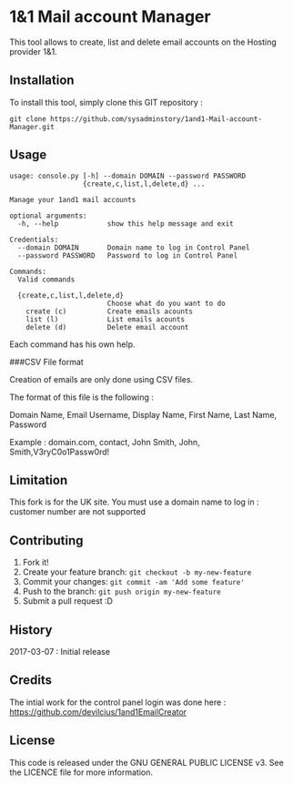 # 1&1 Mail account Manager ##
This tool allows to create, list and delete email accounts on the Hosting provider 1&1.

## Installation ##
To install this tool, simply clone this GIT repository :

    git clone https://github.com/sysadminstory/1and1-Mail-account-Manager.git

## Usage

    usage: console.py [-h] --domain DOMAIN --password PASSWORD
                      {create,c,list,l,delete,d} ...
    
    Manage your 1and1 mail accounts
    
    optional arguments:
      -h, --help            show this help message and exit
    
    Credentials:
      --domain DOMAIN       Domain name to log in Control Panel
      --password PASSWORD   Password to log in Control Panel
    
    Commands:
      Valid commands
    
      {create,c,list,l,delete,d}
                            Choose what do you want to do
        create (c)          Create emails acounts
        list (l)            List emails acounts
        delete (d)          Delete email account

Each command has his own help.

###CSV File format

Creation of emails are only done using CSV files.

The format of this file is the following :

Domain Name, Email Username, Display Name, First Name, Last Name, Password

Example :
domain.com, contact, John Smith, John, Smith,V3ryC0o1Passw0rd!

## Limitation
This fork is for the UK site.
You must use a domain name to log in : customer number are not supported

## Contributing
1. Fork it!
2. Create your feature branch: `git checkout -b my-new-feature`
3. Commit your changes: `git commit -am 'Add some feature'`
4. Push to the branch: `git push origin my-new-feature`
5. Submit a pull request :D

## History
2017-03-07 : Initial release
## Credits
The intial work for the control panel login was done here :
https://github.com/devilcius/1and1EmailCreator
## License
This code is released under the GNU GENERAL PUBLIC LICENSE v3. See the LICENCE file for more information.





